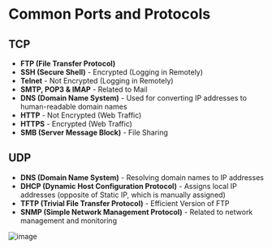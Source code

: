 # Common Ports and Protocols

## TCP

- **FTP (File Transfer Protocol)**
- **SSH (Secure Shell)** - Encrypted (Logging in Remotely)
- **Telnet** - Not Encrypted (Logging in Remotely)
- **SMTP, POP3 & IMAP** - Related to Mail
- **DNS (Domain Name System)** - Used for converting IP addresses to human-readable domain names
- **HTTP** - Not Encrypted (Web Traffic)
- **HTTPS** - Encrypted (Web Traffic)
- **SMB (Server Message Block)** - File Sharing

## UDP

- **DNS (Domain Name System)** - Resolving domain names to IP addresses
- **DHCP (Dynamic Host Configuration Protocol)** - Assigns local IP addresses (opposite of Static IP, which is manually assigned)
- **TFTP (Trivial File Transfer Protocol)** - Efficient Version of FTP
- **SNMP (Simple Network Management Protocol)** - Related to network management and monitoring


![image](https://github.com/user-attachments/assets/5fb802c7-726e-4a3c-900e-ea079c445a79)

